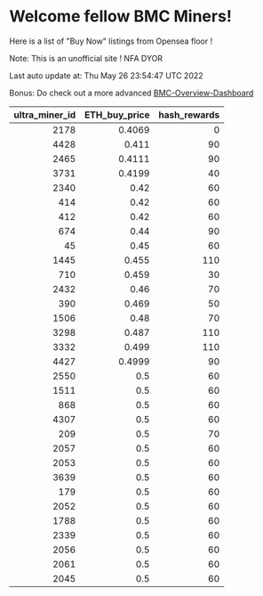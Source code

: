 # Welcome fellow BMC Miners!
Here is a list of "Buy Now" listings from Opensea floor !

Note: This is an unofficial site ! NFA DYOR

Last auto update at: Thu May 26 23:54:47 UTC 2022

Bonus: Do check out a more advanced [BMC-Overview-Dashboard](https://dune.com/defifunk/BMC-Overview-Dashboard)


|   ultra_miner_id |   ETH_buy_price |   hash_rewards |
|-----------------:|----------------:|---------------:|
|             2178 |          0.4069 |              0 |
|             4428 |          0.411  |             90 |
|             2465 |          0.4111 |             90 |
|             3731 |          0.4199 |             40 |
|             2340 |          0.42   |             60 |
|              414 |          0.42   |             60 |
|              412 |          0.42   |             60 |
|              674 |          0.44   |             90 |
|               45 |          0.45   |             60 |
|             1445 |          0.455  |            110 |
|              710 |          0.459  |             30 |
|             2432 |          0.46   |             70 |
|              390 |          0.469  |             50 |
|             1506 |          0.48   |             70 |
|             3298 |          0.487  |            110 |
|             3332 |          0.499  |            110 |
|             4427 |          0.4999 |             90 |
|             2550 |          0.5    |             60 |
|             1511 |          0.5    |             60 |
|              868 |          0.5    |             60 |
|             4307 |          0.5    |             60 |
|              209 |          0.5    |             70 |
|             2057 |          0.5    |             60 |
|             2053 |          0.5    |             60 |
|             3639 |          0.5    |             60 |
|              179 |          0.5    |             60 |
|             2052 |          0.5    |             60 |
|             1788 |          0.5    |             60 |
|             2339 |          0.5    |             60 |
|             2056 |          0.5    |             60 |
|             2061 |          0.5    |             60 |
|             2045 |          0.5    |             60 |